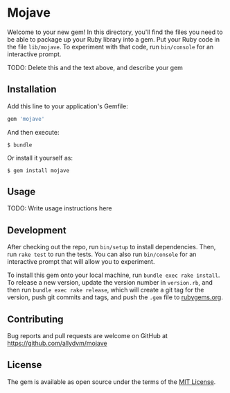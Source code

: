 # Mojave

Welcome to your new gem! In this directory, you'll find the files you need to be able to package up your Ruby library into a gem. Put your Ruby code in the file `lib/mojave`. To experiment with that code, run `bin/console` for an interactive prompt.

TODO: Delete this and the text above, and describe your gem

## Installation

Add this line to your application's Gemfile:

```ruby
gem 'mojave'
```

And then execute:

    $ bundle

Or install it yourself as:

    $ gem install mojave

## Usage

TODO: Write usage instructions here

## Development

After checking out the repo, run `bin/setup` to install dependencies. Then, run `rake test` to run the tests. You can also run `bin/console` for an interactive prompt that will allow you to experiment.

To install this gem onto your local machine, run `bundle exec rake install`. To release a new version, update the version number in `version.rb`, and then run `bundle exec rake release`, which will create a git tag for the version, push git commits and tags, and push the `.gem` file to [rubygems.org](https://rubygems.org).

## Contributing

Bug reports and pull requests are welcome on GitHub at https://github.com/allydvm/mojave

## License

The gem is available as open source under the terms of the [MIT License](https://opensource.org/licenses/MIT).

